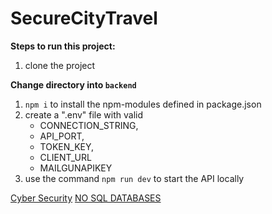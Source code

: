 # SecureCityTravel

**Steps to run this project:**

1. clone the project

**Change directory into `backend`**

1.  `npm i` to install the npm-modules defined in package.json
2. create a ".env" file with valid 
    - CONNECTION_STRING,
    - API_PORT,
    - TOKEN_KEY,
    - CLIENT_URL
    - MAILGUNAPIKEY
3. use the command `npm run dev` to start the API locally


[Cyber Security](./CYBER_SECURITY.md)
[NO SQL DATABASES](./NO_SQL.md)

